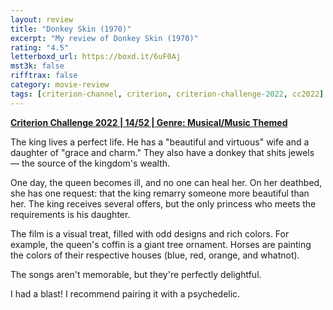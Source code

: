 ```yaml
---
layout: review
title: "Donkey Skin (1970)"
excerpt: "My review of Donkey Skin (1970)"
rating: "4.5"
letterboxd_url: https://boxd.it/6uF0Aj
mst3k: false
rifftrax: false
category: movie-review
tags: [criterion-channel, criterion, criterion-challenge-2022, cc2022]
---
```


<b><a href="https://boxd.it/q4PJa/detail" title="Criterion Challenge 2022 | 14/52 | Genre: Musical/Music Themed" target="_blank" rel="noopener">Criterion Challenge 2022 | 14/52 | Genre: Musical/Music Themed</a></b>

The king lives a perfect life. He has a "beautiful and virtuous" wife and a daughter of "grace and charm." They also have a donkey that shits jewels — the source of the kingdom's wealth.

One day, the queen becomes ill, and no one can heal her. On her deathbed, she has one request: that the king remarry someone more beautiful than her. The king receives several offers, but the only princess who meets the requirements is his daughter.

The film is a visual treat, filled with odd designs and rich colors. For example, the queen's coffin is a giant tree ornament. Horses are painting the colors of their respective houses (blue, red, orange, and whatnot).

The songs aren't memorable, but they're perfectly delightful.

I had a blast! I recommend pairing it with a psychedelic.
